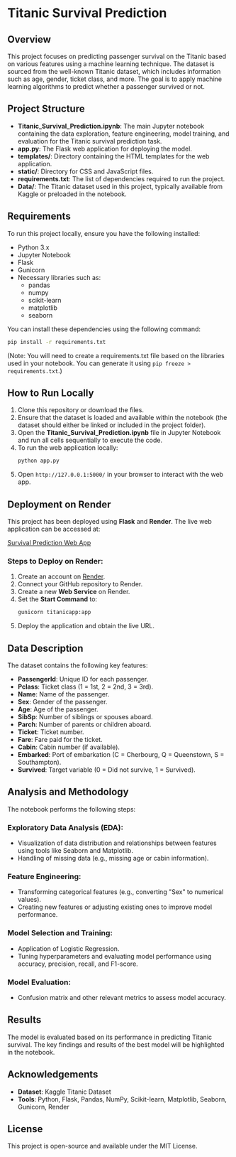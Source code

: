 # Titanic Survival Prediction

## Overview

This project focuses on predicting passenger survival on the Titanic based on various features using a machine learning technique. The dataset is sourced from the well-known Titanic dataset, which includes information such as age, gender, ticket class, and more. The goal is to apply machine learning algorithms to predict whether a passenger survived or not.

## Project Structure

- **Titanic\_Survival\_Prediction.ipynb**: The main Jupyter notebook containing the data exploration, feature engineering, model training, and evaluation for the Titanic survival prediction task.
- **app.py**: The Flask web application for deploying the model.
- **templates/**: Directory containing the HTML templates for the web application.
- **static/**: Directory for CSS and JavaScript files.
- **requirements.txt**: The list of dependencies required to run the project.
- **Data/**: The Titanic dataset used in this project, typically available from Kaggle or preloaded in the notebook.

## Requirements

To run this project locally, ensure you have the following installed:

- Python 3.x
- Jupyter Notebook
- Flask
- Gunicorn
- Necessary libraries such as:
  - pandas
  - numpy
  - scikit-learn
  - matplotlib
  - seaborn

You can install these dependencies using the following command:

```sh
pip install -r requirements.txt
```

(Note: You will need to create a requirements.txt file based on the libraries used in your notebook. You can generate it using `pip freeze > requirements.txt`.)

## How to Run Locally

1. Clone this repository or download the files.
2. Ensure that the dataset is loaded and available within the notebook (the dataset should either be linked or included in the project folder).
3. Open the **Titanic\_Survival\_Prediction.ipynb** file in Jupyter Notebook and run all cells sequentially to execute the code.
4. To run the web application locally:
   ```sh
   python app.py
   ```
5. Open `http://127.0.0.1:5000/` in your browser to interact with the web app.

## Deployment on Render

This project has been deployed using **Flask** and **Render**. The live web application can be accessed at:

[Survival Prediction Web App](https://survival-prediction-using-titanic-dataset.onrender.com)

### Steps to Deploy on Render:

1. Create an account on [Render](https://render.com/).
2. Connect your GitHub repository to Render.
3. Create a new **Web Service** on Render.
4. Set the **Start Command** to:
   ```sh
   gunicorn titanicapp:app
   ```
5. Deploy the application and obtain the live URL.

## Data Description

The dataset contains the following key features:

- **PassengerId**: Unique ID for each passenger.
- **Pclass**: Ticket class (1 = 1st, 2 = 2nd, 3 = 3rd).
- **Name**: Name of the passenger.
- **Sex**: Gender of the passenger.
- **Age**: Age of the passenger.
- **SibSp**: Number of siblings or spouses aboard.
- **Parch**: Number of parents or children aboard.
- **Ticket**: Ticket number.
- **Fare**: Fare paid for the ticket.
- **Cabin**: Cabin number (if available).
- **Embarked**: Port of embarkation (C = Cherbourg, Q = Queenstown, S = Southampton).
- **Survived**: Target variable (0 = Did not survive, 1 = Survived).

## Analysis and Methodology

The notebook performs the following steps:

### Exploratory Data Analysis (EDA):

- Visualization of data distribution and relationships between features using tools like Seaborn and Matplotlib.
- Handling of missing data (e.g., missing age or cabin information).

### Feature Engineering:

- Transforming categorical features (e.g., converting "Sex" to numerical values).
- Creating new features or adjusting existing ones to improve model performance.

### Model Selection and Training:

- Application of Logistic Regression.
- Tuning hyperparameters and evaluating model performance using accuracy, precision, recall, and F1-score.

### Model Evaluation:

- Confusion matrix and other relevant metrics to assess model accuracy.

## Results

The model is evaluated based on its performance in predicting Titanic survival. The key findings and results of the best model will be highlighted in the notebook.

## Acknowledgements

- **Dataset**: Kaggle Titanic Dataset
- **Tools**: Python, Flask, Pandas, NumPy, Scikit-learn, Matplotlib, Seaborn, Gunicorn, Render

## License

This project is open-source and available under the MIT License.

